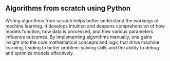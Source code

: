 ## Algorithms from scratch using Python
Writing algorithms from scratch helps better understand the workings of machine learning. It develops intuition and deepens comprehension of how models function, how data is processed, and how various parameters influence outcomes. By implementing algorithms manually, one gains insight into the core mathematical concepts and logic that drive machine learning, leading to better problem-solving skills and the ability to debug and optimize models effectively.

